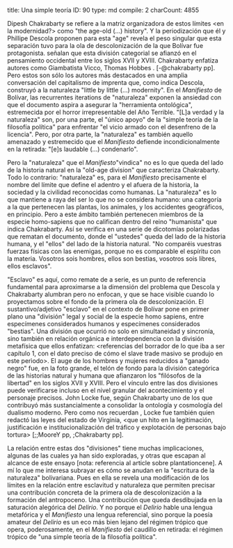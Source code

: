 title:          Una simple teoría
ID:             90
type:           md
compile:        2
charCount:      4855


Dipesh Chakrabarty se refiere a la matriz organizadora de estos límites <en la modernidad?> como "the age-old (...) history". Y la periodización que él y Phillipe Descola proponen para esta "age" revela el peso singular que esta separación tuvo para la ola de descolonización de la que Bolívar fue protagonista. <Ambos> señalan que esta división categorial se afianzó en el pensamiento occidental entre los siglos XVII y XVIII. Chakrabarty enfatiza autores como Giambatista Vicco, Thomas Hobbes  <y John Locke>.  [-@chakrabarty pp]. Pero estos son sólo los autores más destacados en una amplia conversación del capitalismo de imprenta que, como indica Descola, construyó a la naturaleza "little by little (...) modernity". En el _Manifiesto_ de Bolívar, las recurrentes iterations de "naturaleza" exponen la ansiedad con que el documento aspira a asegurar la "herramienta ontológica", estremecida por el horror irrepresentable del Año Terrible.  "[L]a verdad y la naturaleza" son, por una parte, el "único apoyo" de la "simple teoría de la filosofía política" para enfrentar "el vicio armado con el desenfreno de la licencia". Pero, por otra parte, la "naturaleza" es también aquello amenazado y estremecido que el _Manifiesto_ defiende incondicionalmente en la retirada: "[e]s laudable (...) condenarlo". 

Pero la "naturaleza" que el _Manifiesto_"vindica" no es lo que queda del lado de la historia natural en la "old-age division" que caracteriza Chakrabarty. Todo lo contrario: "naturaleza" es, para el _Manifiesto_ precisamente el nombre del límite que define el adentro y el afuera de la historia, la sociedad y la civilidad reconocidas como humanas. La "naturaleza" es lo que mantiene a raya del ser lo que no se considera humano: una categoría a la que pertenecen las plantas, los animales, y los accidentes geográficos, en principio. Pero a este ámbito también pertenecen miembros de la especie homo-sapiens que no califican dentro del reino "humanista" que indica Chakrabarty. Así se verifica en una serie de dicotomías polarizadas que rematan el documento, donde el "ustedes" queda del lado de la historia humana, y el "ellos" del lado de la historia natural. "No comparéis vuestras fuerzas físicas con las enemigas, porque no es comparable el espíritu con la materia. Vosotros sois hombres, ellos son bestias, vosotros sois libres, ellos esclavos".

"Esclavo" es aquí, como remate de a serie, es un punto de referencia fundamental para aproximarse a la dimensión del problema que Descola y Chakrabarty alumbran pero no enfocan, y que se hace visible cuando lo proyectamos sobre el fondo de la primera ola de descolonización. El sustantivo/adjetivo "esclavo" en el contexto de Bolívar pone en primer plano una "división" legal y social de la especie homo sapiens, entre especímenes considerados humanos y especímenes considerados "bestias". Una división que ocurrió no solo en simultaneidad y sincronía, sino también en relación orgánica e interdependencia con la división metafísica que ellos enfatizan: <referencias del borrador de lo que iba a ser capítulo 1, con el dato preciso de cómo el slave trade masivo se produjo en este perìodo>. El auge de los hombres y mujeres reducidos a "ganado negro" fue, en la foto grande, el telón de fondo para la división categórica de las historias natural y humana que afianzaron los "filósofos de la libertad" en los siglos XVII y XVIII. Pero el vínculo entre las dos divisiones puede verificarse incluso en el nivel granular del acontecimiento y el personaje precisos. John Locke fue, según Chakrabarty uno de los que contribuyó más sustancialmente a consolidar la ontología y cosmología del dualismo moderno. Pero como nos recuerdan <Moore y el otro>, Locke fue también quien redactó las leyes del estado de Virginia, <que un hito en la legitimación, justificación e institucionalización del tráfico y explotación de personas bajo tortura> [;;MooreY pp, ;Chakrabarty pp].

La relación entre estas dos "divisiones" tiene muchas implicaciones, algunas de las cuales ya han sido exploradas, y otras que escapan al alcance de este ensayo [nota: referencia al article sobre plantationcene]. A mí lo que me interesa subrayar es cómo se anudan en la "escritura de la naturaleza" bolivariana. Pues en ella se revela una modificación de los límites en la relación entre esclavitud y naturaleza que permiten precisar una contribución concreta de la primera ola de descolonización a la formación del antropoceno. Una contribución que queda desdibujada en la saturación alegórica del *Delirio*. Y no porque el *Delirio* hable una lengua metafórica y el *Manifiesto* una lengua referencial, sino porque la poesía amateur del *Delirio* es un eco más bien lejano del régimen trópico que opera, poderosamente, en el *Manifiesto* del caudillo en retirada: el régimen trópico de "una simple teoría de la filosofía política".